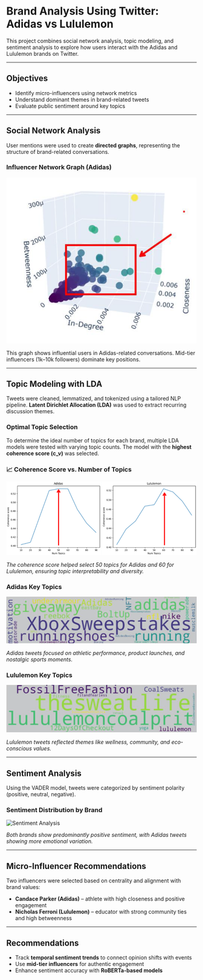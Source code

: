 # Brand Analysis Using Twitter: Adidas vs Lululemon

This project combines social network analysis, topic modeling, and sentiment analysis to explore how users interact with the Adidas and Lululemon brands on Twitter.

---

## Objectives

- Identify micro-influencers using network metrics
- Understand dominant themes in brand-related tweets
- Evaluate public sentiment around key topics

---

## Social Network Analysis

User mentions were used to create **directed graphs**, representing the structure of brand-related conversations.

### Influencer Network Graph (Adidas)

![Adidas Network Graph](images/influencer_network.png)

This graph shows influential users in Adidas-related conversations. Mid-tier influencers (1k–10k followers) dominate key positions.

---

## Topic Modeling with LDA

Tweets were cleaned, lemmatized, and tokenized using a tailored NLP pipeline. **Latent Dirichlet Allocation (LDA)** was used to extract recurring discussion themes.

### Optimal Topic Selection

To determine the ideal number of topics for each brand, multiple LDA models were tested with varying topic counts. The model with the **highest coherence score (c_v)** was selected.

### 📈 Coherence Score vs. Number of Topics

![LDA Coherence Plot](images/topic_selection.png)

*The coherence score helped select 50 topics for Adidas and 60 for Lululemon, ensuring topic interpretability and diversity.*

### Adidas Key Topics

![Adidas Topics](images/adidas_key_topics.png)

*Adidas tweets focused on athletic performance, product launches, and nostalgic sports moments.*

### Lululemon Key Topics

![Lululemon Topics](images/lululemon_key_topics.png)

*Lululemon tweets reflected themes like wellness, community, and eco-conscious values.*

---

## Sentiment Analysis

Using the VADER model, tweets were categorized by sentiment polarity (positive, neutral, negative).

### Sentiment Distribution by Brand

![Sentiment Analysis](images/sentiment_distribution.png)

*Both brands show predominantly positive sentiment, with Adidas tweets showing more emotional variation.*

---

## Micro-Influencer Recommendations

Two influencers were selected based on centrality and alignment with brand values:

- **Candace Parker (Adidas)** – athlete with high closeness and positive engagement
- **Nicholas Ferroni (Lululemon)** – educator with strong community ties and high betweenness

---

## Recommendations

- Track **temporal sentiment trends** to connect opinion shifts with events
- Use **mid-tier influencers** for authentic engagement
- Enhance sentiment accuracy with **RoBERTa-based models**
